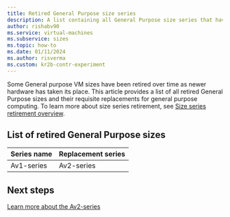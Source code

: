 ```yaml
---
title: Retired General Purpose size series 
description: A list containing all General Purpose size series that have been retired and their replacement series.
author: rishabv90
ms.service: virtual-machines
ms.subservice: sizes
ms.topic: how-to
ms.date: 01/11/2024
ms.author: risverma
ms.custom: kr2b-contr-experiment
---
```


Some General purpose VM sizes have been retired over time as newer hardware has taken its place. This article provides a list of all retired General Purpose sizes and their requisite replacements for general purpose computing. To learn more about size series retirement, see [Size series retirement overview](./overview.md).

## List of retired General Purpose sizes


|Series name       |Replacement series  |
|------------------|--------------------|
| Av1-series       | Av2-series         |


## Next steps

[Learn more about the Av2-series](../../virtual-machines/av2-series.md)
